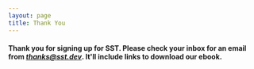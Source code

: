 ```yaml
---
layout: page
title: Thank You
---
```


#### Thank you for signing up for SST. Please check your inbox for an email from _**thanks@sst.dev**_. It'll include links to download our ebook.

<br />
<br />
<br />
<br />
<br />
